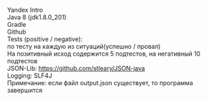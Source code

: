 Yandex Intro    
Java 8 (jdk1.8.0_201)  
Gradle  
Github  
Tests (positive / negative):  
по тесту на каждую из ситуаций(успешно / провал)  
На позитивный исход содержится 5 подтестов, на негативный 10 подтестов   
JSON-Lib: https://github.com/stleary/JSON-java  
Logging: SLF4J  
Примечание: если файл output.json существует, то программа завершится